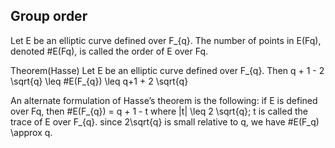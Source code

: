 ## Group order
Let E be an elliptic curve defined over F_{q}. The number of points in E(Fq), denoted #E(Fq), is called the order of E over Fq.

Theorem(Hasse) Let E be an elliptic curve defined over F_{q}. Then
q + 1 - 2 \sqrt{q} \leq #E(F_{q}) \leq q+1 + 2 \sqrt{q}

An alternate formulation of Hasse’s theorem is the following: if E is defined over Fq, then #E(F_{q}) = q + 1 - t where |t| \leq 2 \sqrt{q}; t is called the trace of E over F_{q}. since 2\sqrt{q} is small relative to q, we have #E(F_q) \approx q.

